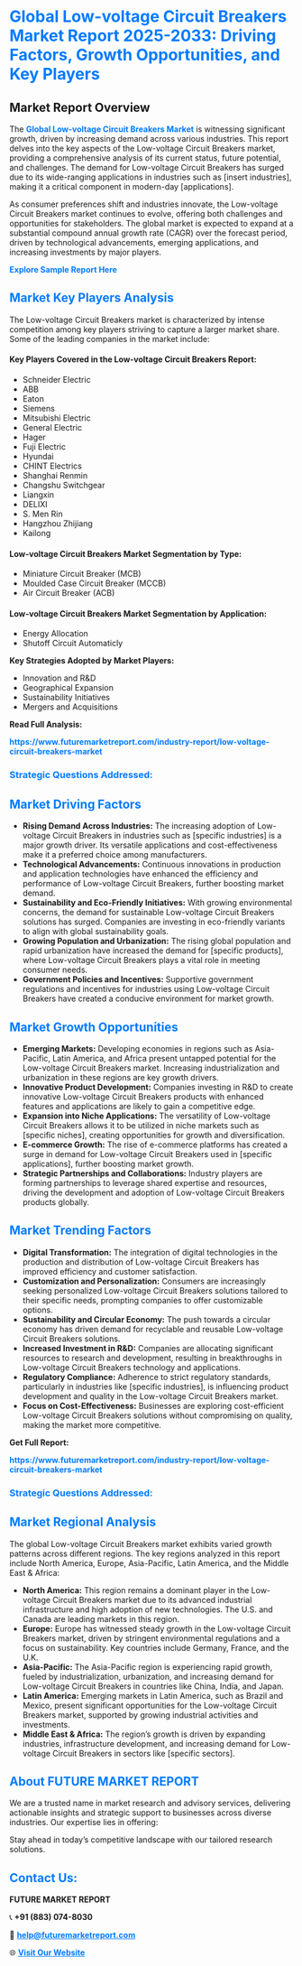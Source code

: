 <h1 style="color: #007BFF;">Global Low-voltage Circuit Breakers Market Report 2025-2033: Driving Factors, Growth Opportunities, and Key Players</h1>

<section id="overview">
<h2>Market Report Overview</h2>
<p>The <a href="https://www.futuremarketreport.com/industry-report/low-voltage-circuit-breakers-market" style="color: #007BFF; text-decoration: none;"><strong>Global Low-voltage Circuit Breakers Market</strong></a> is witnessing significant growth, driven by increasing demand across various industries. This report delves into the key aspects of the Low-voltage Circuit Breakers market, providing a comprehensive analysis of its current status, future potential, and challenges. The demand for Low-voltage Circuit Breakers has surged due to its wide-ranging applications in industries such as [insert industries], making it a critical component in modern-day [applications].</p>
<p>As consumer preferences shift and industries innovate, the Low-voltage Circuit Breakers market continues to evolve, offering both challenges and opportunities for stakeholders. The global market is expected to expand at a substantial compound annual growth rate (CAGR) over the forecast period, driven by technological advancements, emerging applications, and increasing investments by major players.</p>
</section>

<section id="overview">
<p><a href="https://www.futuremarketreport.com/request-sample/reportId=83616" style="color: #007BFF; text-decoration: none;"><strong>Explore Sample Report Here</strong></a></p>
</section>

<section id="key-players">
<h2 style="color: #007BFF;">Market Key Players Analysis</h2>
<p>The Low-voltage Circuit Breakers market is characterized by intense competition among key players striving to capture a larger market share. Some of the leading companies in the market include:</p>
<h4>Key Players Covered in the Low-voltage Circuit Breakers Report:</h4>
<ul><li>Schneider Electric</li><li>ABB</li><li>Eaton</li><li>Siemens</li><li>Mitsubishi Electric</li><li>General Electric</li><li>Hager</li><li>Fuji Electric</li><li>Hyundai</li><li>CHINT Electrics</li><li>Shanghai Renmin</li><li>Changshu Switchgear</li><li>Liangxin</li><li>DELIXI</li><li>S. Men Rin</li><li>Hangzhou Zhijiang</li><li>Kailong</li></ul>
<h4>Low-voltage Circuit Breakers Market Segmentation by Type:</h4>
<ul><li>Miniature Circuit Breaker (MCB)</li><li>Moulded Case Circuit Breaker (MCCB)</li><li>Air Circuit Breaker (ACB)</li></ul>

<h4>Low-voltage Circuit Breakers Market Segmentation by Application:</h4>
<ul><li>Energy Allocation</li><li>Shutoff Circuit Automaticly</li></ul>
<p><strong>Key Strategies Adopted by Market Players:</strong></p>
<ul>
<li>Innovation and R&D</li>
<li>Geographical Expansion</li>
<li>Sustainability Initiatives</li>
<li>Mergers and Acquisitions</li>
</ul>
</section>

<section>
<p><strong>Read Full Analysis: </strong></p><a href="https://www.futuremarketreport.com/industry-report/low-voltage-circuit-breakers-market" style="color: #007BFF; text-decoration: none;"><strong>https://www.futuremarketreport.com/industry-report/low-voltage-circuit-breakers-market</strong></a>
<h3 style="color: #007BFF;">Strategic Questions Addressed:</h3>
</section>

<section id="driving-factors">
<h2 style="color: #007BFF;">Market Driving Factors</h2>
<ul>
<li><strong>Rising Demand Across Industries:</strong> The increasing adoption of Low-voltage Circuit Breakers in industries such as [specific industries] is a major growth driver. Its versatile applications and cost-effectiveness make it a preferred choice among manufacturers.</li>
<li><strong>Technological Advancements:</strong> Continuous innovations in production and application technologies have enhanced the efficiency and performance of Low-voltage Circuit Breakers, further boosting market demand.</li>
<li><strong>Sustainability and Eco-Friendly Initiatives:</strong> With growing environmental concerns, the demand for sustainable Low-voltage Circuit Breakers solutions has surged. Companies are investing in eco-friendly variants to align with global sustainability goals.</li>
<li><strong>Growing Population and Urbanization:</strong> The rising global population and rapid urbanization have increased the demand for [specific products], where Low-voltage Circuit Breakers plays a vital role in meeting consumer needs.</li>
<li><strong>Government Policies and Incentives:</strong> Supportive government regulations and incentives for industries using Low-voltage Circuit Breakers have created a conducive environment for market growth.</li>
</ul>
</section>

<section id="growth-opportunities">
<h2 style="color: #007BFF;">Market Growth Opportunities</h2>
<ul>
<li><strong>Emerging Markets:</strong> Developing economies in regions such as Asia-Pacific, Latin America, and Africa present untapped potential for the Low-voltage Circuit Breakers market. Increasing industrialization and urbanization in these regions are key growth drivers.</li>
<li><strong>Innovative Product Development:</strong> Companies investing in R&D to create innovative Low-voltage Circuit Breakers products with enhanced features and applications are likely to gain a competitive edge.</li>
<li><strong>Expansion into Niche Applications:</strong> The versatility of Low-voltage Circuit Breakers allows it to be utilized in niche markets such as [specific niches], creating opportunities for growth and diversification.</li>
<li><strong>E-commerce Growth:</strong> The rise of e-commerce platforms has created a surge in demand for Low-voltage Circuit Breakers used in [specific applications], further boosting market growth.</li>
<li><strong>Strategic Partnerships and Collaborations:</strong> Industry players are forming partnerships to leverage shared expertise and resources, driving the development and adoption of Low-voltage Circuit Breakers products globally.</li>
</ul>
</section>

<section id="trending-factors">
<h2 style="color: #007BFF;">Market Trending Factors</h2>
<ul>
<li><strong>Digital Transformation:</strong> The integration of digital technologies in the production and distribution of Low-voltage Circuit Breakers has improved efficiency and customer satisfaction.</li>
<li><strong>Customization and Personalization:</strong> Consumers are increasingly seeking personalized Low-voltage Circuit Breakers solutions tailored to their specific needs, prompting companies to offer customizable options.</li>
<li><strong>Sustainability and Circular Economy:</strong> The push towards a circular economy has driven demand for recyclable and reusable Low-voltage Circuit Breakers solutions.</li>
<li><strong>Increased Investment in R&D:</strong> Companies are allocating significant resources to research and development, resulting in breakthroughs in Low-voltage Circuit Breakers technology and applications.</li>
<li><strong>Regulatory Compliance:</strong> Adherence to strict regulatory standards, particularly in industries like [specific industries], is influencing product development and quality in the Low-voltage Circuit Breakers market.</li>
<li><strong>Focus on Cost-Effectiveness:</strong> Businesses are exploring cost-efficient Low-voltage Circuit Breakers solutions without compromising on quality, making the market more competitive.</li>
</ul>
</section>

<section>
<p><strong>Get Full Report: </strong></p><a href="https://www.futuremarketreport.com/industry-report/low-voltage-circuit-breakers-market" style="color: #007BFF; text-decoration: none;"><strong>https://www.futuremarketreport.com/industry-report/low-voltage-circuit-breakers-market</strong></a>
<h3 style="color: #007BFF;">Strategic Questions Addressed:</h3>
</section>


<section id="regional-analysis">
<h2 style="color: #007BFF;">Market Regional Analysis</h2>
<p>The global Low-voltage Circuit Breakers market exhibits varied growth patterns across different regions. The key regions analyzed in this report include North America, Europe, Asia-Pacific, Latin America, and the Middle East & Africa:</p>
<ul>
<li><strong>North America:</strong> This region remains a dominant player in the Low-voltage Circuit Breakers market due to its advanced industrial infrastructure and high adoption of new technologies. The U.S. and Canada are leading markets in this region.</li>
<li><strong>Europe:</strong> Europe has witnessed steady growth in the Low-voltage Circuit Breakers market, driven by stringent environmental regulations and a focus on sustainability. Key countries include Germany, France, and the U.K.</li>
<li><strong>Asia-Pacific:</strong> The Asia-Pacific region is experiencing rapid growth, fueled by industrialization, urbanization, and increasing demand for Low-voltage Circuit Breakers in countries like China, India, and Japan.</li>
<li><strong>Latin America:</strong> Emerging markets in Latin America, such as Brazil and Mexico, present significant opportunities for the Low-voltage Circuit Breakers market, supported by growing industrial activities and investments.</li>
<li><strong>Middle East & Africa:</strong> The region’s growth is driven by expanding industries, infrastructure development, and increasing demand for Low-voltage Circuit Breakers in sectors like [specific sectors].</li>
</ul>
</section>

<footer>
<h2 style="color: #007BFF;">About FUTURE MARKET REPORT</h2>
<p>We are a trusted name in market research and advisory services, delivering actionable insights and strategic support to businesses across diverse industries. Our expertise lies in offering:</p>

<p>Stay ahead in today’s competitive landscape with our tailored research solutions.</p>

<h2 style="color: #007BFF;">Contact Us:</h2>
<p><strong>FUTURE MARKET REPORT</strong></p>
<p>📞 <strong>+91 (883) 074-8030</strong></p>
<p>📧 <strong><a href="mailto:help@futuremarketreport.com" style="color: #007BFF;">help@futuremarketreport.com</a></strong></p>
<p>🌐 <strong><a href="https://www.futuremarketreport.com/" style="color: #007BFF;">Visit Our Website</a></strong></p>
</footer>